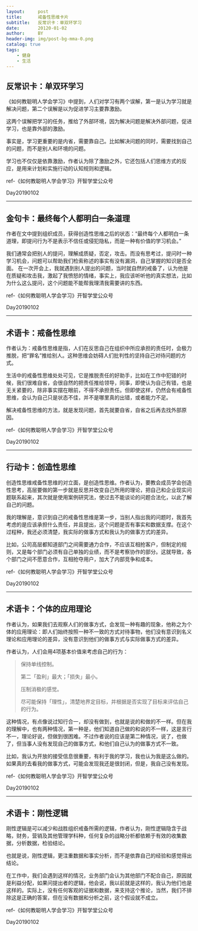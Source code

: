 ```yaml
---
layout:     post
title:      戒备性思维卡片
subtitle:   反常识卡：单双环学习
date:       20120-01-02
author:     BY
header-img: img/post-bg-mma-0.png
catalog: true
tags:
    - 健身
    - 生活
---
```


## 反常识卡：单双环学习

《如何教聪明人学会学习》中提到，人们对学习有两个误解，第一是认为学习就是解决问题，第二个误解是以为促进学习主要靠激励。

这两个误解把学习的任务，推给了外部环境，因为解决问题是解决外部问题，促进学习，也是靠外部的激励。

事实是，学习更重要的是内省，需要靠自己。比如解决问题的同时，需要找到自己的问题，而不是别人和环境的问题。

学习也不仅仅是依靠激励，作者认为除了激励之外，它还包括人们思维方式的反应，是用来计划和实施行动的认知规则和逻辑。

ref-《如何教聪明人学会学习》开智学堂公众号

Day20190102

------



## 金句卡：最终每个人都明白一条道理

作者在文中提到组织成员，获得创造性思维之后的状态：“最终每个人都明白一条道理，即提问行为不是表示不信任或侵犯隐私，而是一种有价值的学习机会。”

我们通常会把别人的提问，理解成质疑，否定，攻击。而没有思考过，提问时一种学习机会，问题可以帮助我们检索称述的事实有没有漏洞，自己掌握的知识是否全面。
在一次开会上，我就遇到别人提出的问题，当时就自然的戒备了，认为他是在质疑和攻击我，激起了我愤怒的情绪，事实上，我应该听听他的真实想法，比如为什么这么提问，这个问题能不能帮我理清我需要讲的东西。

ref-《如何教聪明人学会学习》开智学堂公众号

Day20190102

------



## 术语卡：戒备性思维

作者认为：戒备性思维是指，人们在反思自己在组织中所应承担的责任时，会极力推脱，把“罪名”推给别人。这种思维会妨碍人们批判性的坚持自己对待问题的方式。

生活中的戒备性思维处处可见，它是推脱责任的好助手，比如在工作中犯错的时候，我们很难自省，会很自然的把责任推给领导，同事，即使认为自己有错，也是无关紧要的，除非事实摆在眼前，不得不承担责任。但即使这样，仍然会有戒备性思维，会认为自己只是状态不佳，并不是哪里真的出错，或者能力不足。

解决戒备性思维的方法，就是发现问题，首先就要自省，自省之后再去找外部原因。

ref-《如何教聪明人学会学习》开智学堂公众号

Day20190102

------



## 行动卡：创造性思维

创造性思维戒备性思维的对立面，是创造性思维。作者认为，要教会成员学会创造性思考，高层要做的第一步就是反思并改变自己所用的理论，把自己和企业现实问题联系起来，其次就是使用案例研究法，使过去不能谈论的问题合法化，以此了解自己的问题。

我的理解是，意识到自己的戒备性思维是第一步，当别人指出我的问题时，我首先考虑的是应该承担什么责任，并且提出，这个问题是否有事实和数据支撑。在这个过程种，我还必须清楚，我实际的做事方式和我认为的做事方式的差异。

比如，公司高层都知道部门之间需要通力合作，不应该互相抢客户，但制定的规则，又是每个部门必须有自己单独的业绩，而不是考察协作的部分。这就导致，各个部门之间不愿意合作，互相抢夺用户，加大了内部竞争和成本。

ref-《如何教聪明人学会学习》开智学堂公众号

Day20190102

------



## 术语卡：个体的应用理论

作者认为，如果我们去观察人们的做事方式，会发现一种有趣的现象，他称之为个体的应用理论：即人们始终按照一种不一致的方式对待事物，他们没有意识到名义理论和应用理论的差异，没有意识到他们的做事方式与实际做事方式的差异。

作者认为，人们会用4项基本价值来考虑自己的行为：

> 保持单线控制。
>
> 第二「盈利」最大；「损失」最小。
>
> 压制消极的感觉。
>
> 尽可能保持「理性」，清楚地界定目标，并根据是否实现了目标来评估自己的行为。

这种情况，有点像说过知行合一，却没有做到，也就是说的和做的不一样。但在我的理解中，也有两种情况，第一种是，他们知道自己做的和说的不一样，这是言行不一，理论好说，但做到很困难。不过作者说的应该是第二种情况，说了，也做了，但当事人没有发现自己的做事方式，和他们自己认为的做事方式不一致。

比如，我认为开放的接受信息很重要，有利于我的学习，我也认为我是这么做的。如果真的去看我的做事方式，可能会发现我还是很封闭，但是，我自己没有发现。

ref-《如何教聪明人学会学习》开智学堂公众号

Day20190102

------



## 术语卡：刚性逻辑

刚性逻辑是可以减少和战胜组织戒备所需的逻辑，作者认为，刚性逻辑隐含于战略，财务，营销及其他管理学科种，任何复杂的战略分析都依赖于有效的收集数据，分析数据，检验结论。

也就是说，刚性逻辑，更注重数据和事实分析，而不是依靠自己的经验和感觉得出结论。

在工作中，我们会遇到这样的情况，业务部门会认为其他部门不配合自己，原因就是利益分配，如果问提出者的逻辑，他会说，我以前就是这样的，我认为他们也是这样的。实际上，没有任何客观的证据和数据，来支持这个推论，当然，我们不排除这是正确的答案，但在没有数据和分析之前，这个假设就不成立。

ref-《如何教聪明人学会学习》开智学堂公众号

Day20190102